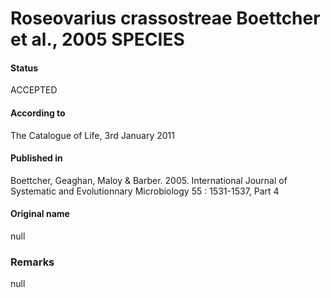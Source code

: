 Roseovarius crassostreae Boettcher et al., 2005 SPECIES
=======

#### Status
ACCEPTED

#### According to
The Catalogue of Life, 3rd January 2011

#### Published in
Boettcher, Geaghan, Maloy & Barber. 2005. International Journal of Systematic and Evolutionnary Microbiology 55 : 1531-1537, Part 4

#### Original name
null

### Remarks
null